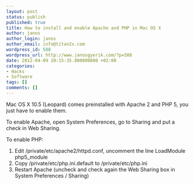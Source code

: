 ```yaml
---
layout: post
status: publish
published: true
title: How to install and enable Apache and PHP in Mac OS X
author: janos
author_login: janos
author_email: info@titan2x.com
wordpress_id: 588
wordpress_url: http://www.janosgyerik.com/?p=588
date: 2012-04-09 20:15:35.000000000 +02:00
categories:
- Hacks
- Software
tags: []
comments: []
---
```

Mac OS X 10.5 (Leopard) comes preinstalled with Apache 2 and PHP 5, you just have to enable them.

To enable Apache, open System Preferences, go to Sharing and put a check in Web Sharing.

To enable PHP:
<ol>
	<li>Edit /private/etc/apache2/httpd.conf, uncomment the line LoadModule php5_module</li>
	<li>Copy /private/etc/php.ini.default to /private/etc/php.ini</li>
	<li>Restart Apache (uncheck and check again the Web Sharing box in System Preferences / Sharing)</li>
</ol>
